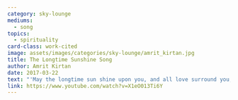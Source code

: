 ```yaml
---
category: sky-lounge
mediums:
  - song
topics:
  - spirituality
card-class: work-cited
image: assets/images/categories/sky-lounge/amrit_kirtan.jpg
title: The Longtime Sunshine Song
author: Amrit Kirtan
date: 2017-03-22
text: "'May the longtime sun shine upon you, and all love surround you, and the pure light within you guide your way on.'"
link: https://www.youtube.com/watch?v=X1eO013Ti6Y
---
```

